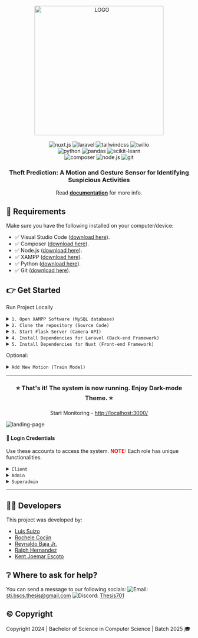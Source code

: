 <div align="center">
  <br />
    <img src="https://drive.google.com/uc?export=view&id=1W2QKxaTIvY17qPVfIZuYhuUroqIhTSP7" alt="LOGO" width="350" />
  <br />
  <br />

  <div>
    <img src="https://img.shields.io/badge/-Nuxt-black?style=for-the-badge&logoColor=white&logo=nuxt.js&color=00C58E" alt="nuxt.js" />
    <img src="https://img.shields.io/badge/-Laravel-black?style=for-the-badge&logoColor=white&logo=laravel&color=FF2D20" alt="laravel" />
    <img src="https://img.shields.io/badge/-Tailwind%20CSS-black?style=for-the-badge&logoColor=white&logo=tailwindcss&color=38BDF8" alt="tailwindcss" />
    <img src="https://img.shields.io/badge/-Twilio-black?style=for-the-badge&logoColor=white&logo=twilio&color=F22F46" alt="twilio" />
  </div>

  <div>
    <img src="https://img.shields.io/badge/-Python-black?style=for-the-badge&logoColor=white&logo=python&color=3776AB" alt="python" />
    <img src="https://img.shields.io/badge/-Pandas-black?style=for-the-badge&logoColor=white&logo=pandas&color=150458" alt="pandas" />
    <img src="https://img.shields.io/badge/-Scikit--learn-black?style=for-the-badge&logoColor=white&logo=scikit-learn&color=F7931E" alt="scikit-learn" />
  </div>

  <div>
    <img src="https://img.shields.io/badge/-Composer-black?style=for-the-badge&logoColor=white&logo=composer&color=885630" alt="composer" />
    <img src="https://img.shields.io/badge/-Node.js-black?style=for-the-badge&logoColor=white&logo=node.js&color=339933" alt="node.js" />
    <img src="https://img.shields.io/badge/-Git-black?style=for-the-badge&logoColor=white&logo=git&color=F05032" alt="git" />
  </div>

  <h3 align="center">Theft Prediction: A Motion and Gesture Sensor for Identifying Suspicious Activities</h3>

  <div align="center">
    Read 
    <a href="https://drive.google.com/file/d/13JfqGKbeYx3t3D2HC0iH9tSk4r64igUF/view?usp=sharing" target="_blank"><b>documentation</b></a> for more info.
  </div>
</div>

## 📂 Requirements
Make sure you have the following installed on your computer/device:
- ✅ Visual Studio Code ([download here](https://code.visualstudio.com/)).
- ✅ Composer ([download here](https://getcomposer.org/)).
- ✅ Node.js ([download here](https://nodejs.org/en)).
- ✅ XAMPP ([download here](https://www.apachefriends.org/)).
- ✅ Python ([download here](https://www.python.org/downloads/)).
- ✅ Git ([download here](https://git-scm.com/downloads)).

## 👉 Get Started 
Run Project Locally
<details>
<summary><code>1. Open XAMPP Software (MySQL database)</code></summary>

  > Choose these modules to start:
  > 
  > ![xampp](https://drive.google.com/uc?export=view&id=1MaZx_BNTGF825tGRqm4aav16ggfK3gMp)
  > 
  > After that, click **Admin** action in **MySQL** module.
  >
  > If the window appears as shown in the browser, proceed to the next step.
  >
  > ![phpmyadmin](https://drive.google.com/uc?export=view&id=1eWiUBuPAoPiUPQTM8rTGlCcvTxMKCDrZ)
</details>

<details>
<summary><code>2. Clone the repository (Source Code)</code></summary>

  > **In your Desktop, open a command prompt of your choice (git bash, cmd, or any)**
  > ```bash
  > git clone https://link-to-project
  > cd project-name
  > ```
  > Open folder to VS Code
  > ```bash
  > code .
  > ```
</details>

<details>
<summary><code>3. Start Flask Server (Camera API)</code></summary>

  > **Open a terminal inside VS Code**
  >
  > Go to ALGORITHM folder
  > ```bash
  > cd algorithm
  > ```
  > Install modules
  > ```bash
  > pip install 'C:\{**your-download-directory**}\requirements.txt'
  > ```
  > Load the motions and Start the Server 
  > ```bash
  > python app.py
  > ```
</details>

<details>
<summary><code>4. Install Dependencies for Laravel (Back-end Framework)</code></summary>

  > **Open another terminal inside VS Code**
  >
  > Go to API folder
  > ```bash
  > cd api
  > ```
  > Install modules
  > ```bash
  > composer install
  > ```
  > Copy the .env file
  > ```bash
  > cp .env.example .env
  > ```
  > Generate application key
  > ```bash
  > php artisan key:generate
  > ```
  > **Migrate**, **Seed** all tables and type 'yes' to create **Database**
  > ```bash
  > php artisan migrate --seed
  > ```
  > Run the server
  > ```bash
  > php artisan serve
  > ```
</details>

<details>
<summary><code>5. Install Dependencies for Nuxt (Front-end Framework)</code></summary>

  > **Open another terminal inside VS Code**
  >
  > Go to VIEW folder
  > ```bash
  > cd view
  > ```
  > Install modules
  > ```bash
  > npm install
  > ```
  > Fix compatibilities
  > ```bash
  > npm audit fix
  >```
  > Run the server
  > ```bash
  > npm run dev
  > ```
</details>

Optional:
<details>
<summary><code>Add New Motion (Train Model)</code></summary>

  > **Open a terminal inside VS Code**
  >
  > Go to ALGORITHM folder
  > ```bash
  > cd algorithm
  > ```
  > Run this command and choose how you train a model (via Live, Video, Image)
  > ```bash
  > python train.py
  > ```
</details>

<hr />

<div align="center">
  <h3 align="center">⭐ That's it! The system is now running. Enjoy Dark-mode Theme. ⭐</h3>

  <p>Start Monitoring - <a href="http://localhost:3000/" target="_blank">http://localhost:3000/</a></p>
</div>

![landing-page](https://drive.google.com/uc?export=view&id=17uKbu88C3i3U5fEAU_o6aHezuaVQSuxZ)

<h4>🔑 Login Credentials</h4>
<p>Use these accounts to access the system. <span style="color: #FF0000;"><strong>NOTE:</strong></span> Each role has unique functionalities.</p>

<details>
<summary><code>Client</code></summary>

  > **username**: client
  >
  > **password**: client123
</details>

<details>
<summary><code>Admin</code></summary>

  > **username**: admin
  >
  > **password**: admin123
</details>

<details>
<summary><code>Superadmin</code></summary>

  > **username**: superadmin
  >
  > **password**: superadmin123
</details>

<hr />

## 🧑‍💻 Developers
This project was developed by:
- [Luis Suizo](https://github.com/evander092002)
- [Rochele Cocjin](https://github.com/iochel)
- [Reynaldo Baja Jr.](https://github.com/rey-cloud)
- [Ralph Hernandez](https://github.com/yourboiralph)
- [Kent Joemar Escoto](https://github.com/KJLEscoto)

## ❔ Where to ask for help?
You can send a message to our following socials:
![Email](https://img.shields.io/badge/-Email-black?style=for-the-badge&logoColor=white&logo=email&color=0078D4): sti.bscs.thesis@gmail.com
![Discord](https://img.shields.io/badge/-Discord-black?style=for-the-badge&logoColor=white&logo=discord&color=5865F2): [Thesis701](https://discord.gg/CBUbE33zPF)

## ©️ Copyright
Copyright 2024 | Bachelor of Science in Computer Science | Batch 2025 🎓


